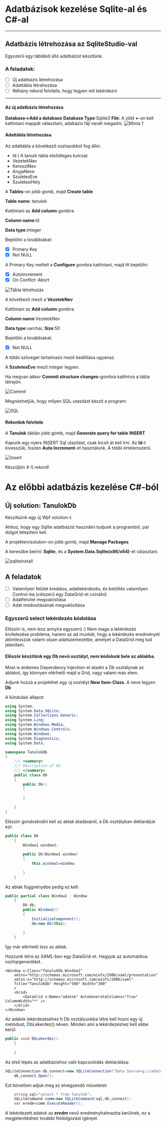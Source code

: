 # Adatbázisok kezelése Sqlite-al és C#-al
---
## Adatbázis létrehozása az SqliteStudio-val

Egyszerű egy táblából álló adatbázist készítünk.

### A feladatok:
- [ ] Új adatbázis létrehozása
- [ ] Adattábla létrehozása
- [ ] Néhány rekord felvitele, hogy legyen mit lekérdezni
---
#### Az új adatbázis létrehozása

**Database->Add a database**
**Database Type**:Sqlite3
**File**: A zöld **+**-on kell kattintani mappát választani, adabázis fájl nevét megadni.
![Minta 1](sqlite_demo_2.png)

#### Adattábla létrehozása
Az adattábla a következő oszlopokból fog állni:
+ Id ( A tanuló tábla elsődleges kulcsa)
+ VezetekNev
+ KeresztNev
+ AnyjaNeve
+ SzuletesEve
+ SzuletesiHely

A **Tables**-on jobb gomb, majd **Create table**

**Table name**: tanulok

Kattintani az **Add column** gombra

**Column name**:Id

**Data type**:integer

Bejelölni a továbbiakat:

- [x] Primary Key
- [x] Not NULL

A Primary Key mellett a **Configure** gombra kattintani, majd itt bejelölni

- [x] Autoincrement
- [x] On Conflict :Abort

![Tábla létrehozás](table_create_1.png)

A következő mező a **VezetekNev**

Kattintani az **Add column** gombra

**Column name**:VezetekNev

**Data type**:varchar, **Size**:50

Bejelölni a továbbiakat:

- [x] Not NULL

A többi szöveget tartalmazó mező beállítása ugyanaz.

A **SzuletesEve** mező integer legyen.

Ha megvan akkor **Commit structure changes**-gombra kattintva a tábla létrejön.

![Commit](table_create_2.png)

Megnézhetjük, hogy milyen SQL-utasítást készít a program:

![SQL](table_create_3.png)

#### Rekordok felvitele

A **Tanulok** táblán jobb gomb, majd **Generate query for table** **INSERT**

Kapunk egy nyers INSERT Sql utasítást, csak kicsit át kell írni.
Az **Id**-t kivesszük, hiszen **Auto Increment**-et használunk. A többi értelemszerű.

![Insert](table_create_4.png)

Készüljön 4-5 rekord!

# Az előbbi adatbázis kezelése C#-ból

## Új solution: TanulokDb

Készítsünk egy új Wpf solution-t.

Ahhoz, hogy egy Sqlite adatbázist használni tudjunk a programból, pár dolgot telepíteni kell.

A projekten/solution-on jobb gomb, majd **Manage Packages**

A keresőbe beírni: **Sqlite**, és a **System.Data.Sqlite(x86/x64)**-et választani.

![sqliteinstall](sqlite_install.png)

## A feladatok
- [ ] Valamilyen felület kreálása, adatlekérdezés, és betöltés valamilyen Control-ba (célszerű egy DataGrid-et csinálni)
- [ ] Adatfelvitel megvalósítása
- [ ] Adat módosításának megvalósítása

### Egyszerű select lekérdezés kódolása

Először is, nem lesz annyira egyszerű :) Nem maga a lekérdezés kivitelezése probléma, hanem az ad munkát, hogy a lekérdezés eredményét átömlesszük valami olyan adatszerkezetbe, amelyet a DataGrid meg tud jeleníteni.

#### Először készítünk egy Db nevű osztályt, nem kódolunk bele az ablakba.

Most is érdemes Dependency Injection-el átadni a Db osztálynak az ablakot, így könnyen elérhető majd a Grid, vagy valami más elem.

Adjunk hozzá a projekthet egy új osztályt **New Item-Class**. A neve legyen **Db**

A kiindulási állapot:

```C#
using System;
using System.Data.SQLite;
using System.Collections.Generic;
using System.Linq;
using System.Windows.Media;
using System.Windows.Controls;
using System.Windows;
using System.Diagnostics;
using System.Data;

namespace TanulokDb
{
	/// <summary>
	/// Description of Db.
	/// </summary>
	public class Db
	{	
		public Db()
		{
						
		}
		
	}
}
```
Először gondoskodni kell az ablak átadásáról, a Db osztályban deklaráljuk ezt:

```C#
public class Db
	{
		Window1 window1;
		
		public Db(Window1 window)
		{
			this.window1=window;
			
		}
	}	
```
Az ablak függvényébe pedig ez kell:

```C#
public partial class Window1 : Window
	{
		Db db;
		public Window1()
		{
			InitializeComponent();
			db=new Db(this);
			
		}
	}
```
Így már elérhető lesz az ablak.

Hozzunk létre az XAML-ben egy DataGrid-et. Hagyjuk az automatikus oszlopgenerálást.

```XAML
<Window x:Class="TanulokDb.Window1"
	xmlns="http://schemas.microsoft.com/winfx/2006/xaml/presentation"
	xmlns:x="http://schemas.microsoft.com/winfx/2006/xaml"
	Title="TanulokDb" Height="500" Width="300"
	>
	<Grid>
		<DataGrid x:Name="adatok" AutoGenerateColumns="True" ColumnWidth="*" />
	</Grid>
</Window>
```
Az adatok lekérdezéséhez h Db osztályunkba létre kell hozni egy új metódust, DbLekerdez() néven. 
Minden ami a lekérdezéshez kell ebbe kerül.

```C#
public void DbLekerdez()
	{
		
	}
```
Az első lépés az adatbázishoz való kapcsolódás deklarálása:

```C#
SQLiteConnection db_connect=new SQLiteConnection("Data Source=g:\\adatok\\szoftver_tanf_peldak\\tanulo_nyilvantartas\\tanulo_v1.db;Version=3;");
	db_connect.Open();
```
Ezt követően adjuk meg az elvégzendő műveletet:

```C#
	string sql="select * from Tanulok";
	SQLiteCommand comm=new SQLiteCommand(sql,db_connect);
	var eredm=comm.ExecuteReader();
```
A lekérdezett adatok az _**eredm**_ nevű eredményhalmazba kerülnek, ez a megjelenítéshez további feldolgozást igényel.














